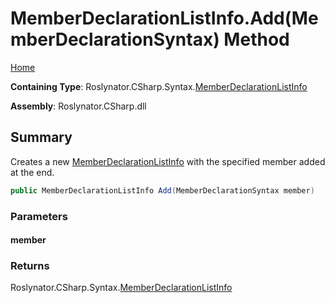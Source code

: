 <a name="_top"></a>

# MemberDeclarationListInfo\.Add\(MemberDeclarationSyntax\) Method

[Home](../../../../../README.md#_top)

**Containing Type**: Roslynator\.CSharp\.Syntax\.[MemberDeclarationListInfo](../README.md#_top)

**Assembly**: Roslynator\.CSharp\.dll

## Summary

Creates a new [MemberDeclarationListInfo](../README.md#_top) with the specified member added at the end\.

```csharp
public MemberDeclarationListInfo Add(MemberDeclarationSyntax member)
```

### Parameters

#### member

### Returns

Roslynator\.CSharp\.Syntax\.[MemberDeclarationListInfo](../README.md#_top)

